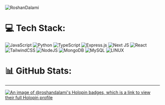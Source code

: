 <p align="left"> <img src="https://komarev.com/ghpvc/?username=RoshanDalami&label=Profile%20views&color=0e75b6&style=flat" alt="RoshanDalami" /> </p>


# 💻 Tech Stack:
![JavaScript](https://img.shields.io/badge/javascript-%23323330.svg?style=for-the-badge&logo=javascript&logoColor=%23F7DF1E) ![Python](https://img.shields.io/badge/python-3670A0?style=for-the-badge&logo=python&logoColor=ffdd54) ![TypeScript](https://img.shields.io/badge/typescript-%23007ACC.svg?style=for-the-badge&logo=typescript&logoColor=white) ![Express.js](https://img.shields.io/badge/express.js-%23404d59.svg?style=for-the-badge&logo=express&logoColor=%2361DAFB) ![Next JS](https://img.shields.io/badge/Next-black?style=for-the-badge&logo=next.js&logoColor=white) ![React](https://img.shields.io/badge/react-%2320232a.svg?style=for-the-badge&logo=react&logoColor=%2361DAFB) ![TailwindCSS](https://img.shields.io/badge/tailwindcss-%2338B2AC.svg?style=for-the-badge&logo=tailwind-css&logoColor=white) ![NodeJS](https://img.shields.io/badge/node.js-6DA55F?style=for-the-badge&logo=node.js&logoColor=white) ![MongoDB](https://img.shields.io/badge/MongoDB-%234ea94b.svg?style=for-the-badge&logo=mongodb&logoColor=white) ![MySQL](https://img.shields.io/badge/mysql-%2300f.svg?style=for-the-badge&logo=mysql&logoColor=white) ![LINUX](https://img.shields.io/badge/Linux-FCC624?style=for-the-badge&logo=linux&logoColor=black)

# 📊 GitHub Stats:
<!--![](https://github-readme-stats.vercel.app/api?username=roshandalami&theme=dark&hide_border=true&include_all_commits=true&count_private=true)<br/>
![](https://github-readme-streak-stats.herokuapp.com/?user=roshandalami&theme=dark&hide_border=true)<br/>
![](https://github-readme-stats.vercel.app/api/top-langs/?username=roshandalami&theme=dark&hide_border=true&include_all_commits=true&count_private=true&layout=compact)
-->

---


<!-- Proudly created with GPRM ( https://gprm.itsvg.in ) -->




[![An image of @roshandalami's Holopin badges, which is a link to view their full Holopin profile](https://holopin.me/roshandalami)](https://holopin.io/@roshandalami)




<!-- Proudly created with GPRM ( https://gprm.itsvg.in ) -->

